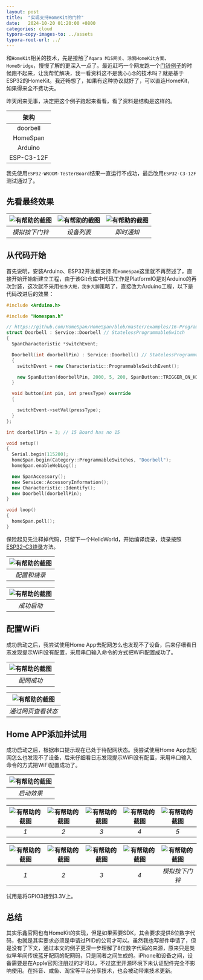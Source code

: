 ```yaml
---
layout: post
title:  "实现支持HomeKit的门铃"
date:   2024-10-20 01:20:00 +0800
categories: cloud
typora-copy-images-to: ../assets
typora-root-url: ../
---
```


和`HomeKit`相关的技术，先是接触了`Aqara M1S网关`、`涂鸦HomeKit方案`、`HomeBridge`，慢慢了解的更深入一点了。最近赶巧一个网友跑一个[门铃例子][1]的时候跑不起来，让我帮忙解决，我一看资料这不是我`心心念`的技术吗？就是基于ESP32的HomeKit。我还畅想了，如果有这种协议就好了，可以直连HomeKit，如果得来全不费功夫。

昨天闲来无事，决定把这个例子跑起来看看，看了资料是结构是这样的。

| 架构 |
| :----: |
|  doorbell  |
|  HomeSpan  | 
|  Arduino  | 
|  ESP-C3-12F  | 

我先使用`ESP32-WROOM-TesterBoard`结果一直运行不成功，最后改用`ESP32-C3-12F`测试通过了。

## 先看最终效果

| ![有帮助的截图](/assets/7201729359999_.pic.jpg)| ![有帮助的截图](/assets/7181729359995_.pic.jpg) | ![有帮助的截图](/assets/7191729359997_.pic.jpg) |
| :-------------------: | :--------------------------: | :--------------------: |
|          *模拟按下门铃*          |         *设备列表*          |        *即时通知*          |

## 从代码开始

首先说明，安装Arduino、ESP32开发板支持 和`HomeSpan`这里就不再赘述了，直接开始开始新建立工程，由于该Git仓库中代码工作是PlatformIO是对Arduino的再次封装，这次就不采用`他多大鞋，我多大脚`策略了，直接改为Arduino工程，以下是代码改进后的效果：
```cpp
#include <Arduino.h>

#include "Homespan.h"

// https://github.com/HomeSpan/HomeSpan/blob/master/examples/16-ProgrammableSwitches/16-ProgrammableSwitches.ino
struct Doorbell : Service::Doorbell // StatelessProgrammableSwitch
{
  SpanCharacteristic *switchEvent;

  Doorbell(int doorbellPin) : Service::Doorbell() // StatelessProgrammableSwitch
  {
    switchEvent = new Characteristic::ProgrammableSwitchEvent();

    new SpanButton(doorbellPin, 2000, 5, 200, SpanButton::TRIGGER_ON_HIGH);
  }

  void button(int pin, int pressType) override
  {

    switchEvent->setVal(pressType);
  }
};

int doorbellPin = 3; // 15 Board has no 15

void setup()
{
  Serial.begin(115200);
  homeSpan.begin(Category::ProgrammableSwitches, "Doorbell");
  homeSpan.enableWebLog();

  new SpanAccessory();
  new Service::AccessoryInformation();
  new Characteristic::Identify();
  new Doorbell(doorbellPin);
}

void loop()
{
  homeSpan.poll();
}
```

保险起见先注释掉代码，只留下一个HelloWorld，开始编译烧录，烧录按照[ESP32-C3烧录][2]方法。

| ![有帮助的截图](/assets/6eb4ffb8b4daa7c5c78b00cca4a5334.jpg) |
| :----------------------------------------: |
|          *配置和烧录*          | 

| ![有帮助的截图](/assets/7061729268530_.pic.jpg) |
| :----------------------------------------: |
|          *成功启动*          | 

## 配置WiFi

成功启动之后，我尝试使用Home App去配网怎么也发现不了设备，后来仔细看日志发现提示WiFi没有配置，采用串口输入命令的方式把WiFi配置成功了。

| ![有帮助的截图](/assets/7071729268664_.pic.jpg) |
| :----------------------------------------: |
|          *配网成功*          | 

| ![有帮助的截图](/assets/微信截图_20241023231034.png) |
| :----------------------------------------: |
|          *通过网页查看状态*          | 


## Home APP添加并试用

成功启动之后，根据串口提示现在已处于待配网状态。我尝试使用Home App去配网怎么也发现不了设备，后来仔细看日志发现提示WiFi没有配置，采用串口输入命令的方式把WiFi配置成功了。

| ![有帮助的截图](/assets/微信截图_20241023144240.png) |
| :----------------------------------------: |
|          *启动效果*          | 

| ![有帮助的截图](/assets/7091729359985_.pic.jpg) | ![有帮助的截图](/assets/7101729359986_.pic.jpg) | ![有帮助的截图](/assets/7111729359986_.pic.jpg) | ![有帮助的截图](/assets/7121729359987_.pic.jpg) | ![有帮助的截图](/assets/7131729359987_.pic.jpg) |
| :------------: | :------------: | :------------: | :------------: | :------------: |
|          *1*          |           *2*          |           *3*          |           *4*          |           *5*          | 

| ![有帮助的截图](/assets/7141729359989_.pic.jpg) | ![有帮助的截图](/assets/7151729359990_.pic.jpg) | ![有帮助的截图](/assets/7161729359992_.pic.jpg) | ![有帮助的截图](/assets/7171729359994_.pic.jpg) | ![有帮助的截图](/assets/7201729359999_.pic.jpg) |
| :------------: | :------------: | :------------: | :------------: | :------------: | 
|        *1*       |       *2*      |     *3*     |     *4*    |     *模拟按下门铃*    | 

试用是将GPIO3接到3.3V上。

## 总结

其实乐鑫官网也有HomeKit的实现，但是如果索要SDK，其会要求提供8位数字代码，也就是其实要求必须是申请过PIID的公司才可以。虽然我也写邮件申请了，但是没有了下文，通过本文的例子更深一步理解了8位数字代码的来源，原来只是类似早年间传统蓝牙配网的配网码，只是同者之间生成的。iPhone和设备之间，设备需要是在Apple官网注册过的才可以，不过这里开源环境下未认证配件完全不影响使用。在抖音、咸鱼、淘宝等平台分享技术，也会被动带来技术更新。

[1]: https://github.com/paulstraw/homekit-doorbell
[2]: https://kangear.github.io/cloud/2024/07/09/ESP32-C3-Burn.html
